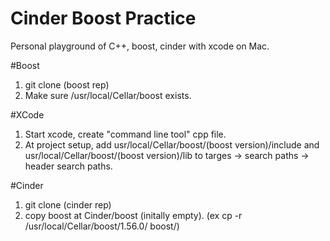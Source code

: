 Cinder Boost Practice
=====================

Personal playground of C++, boost, cinder
with xcode on Mac.

#Boost
1. git clone (boost rep)
2. Make sure /usr/local/Cellar/boost exists.

#XCode
1. Start xcode, create "command line tool" cpp file.
2. At project setup, add usr/local/Cellar/boost/(boost version)/include and usr/local/Cellar/boost/(boost version)/lib to targes -> search paths -> header search paths.

#Cinder
1. git clone (cinder rep)
2. copy boost at Cinder/boost (initally empty). (ex cp -r /usr/local/Cellar/boost/1.56.0/ boost/)
